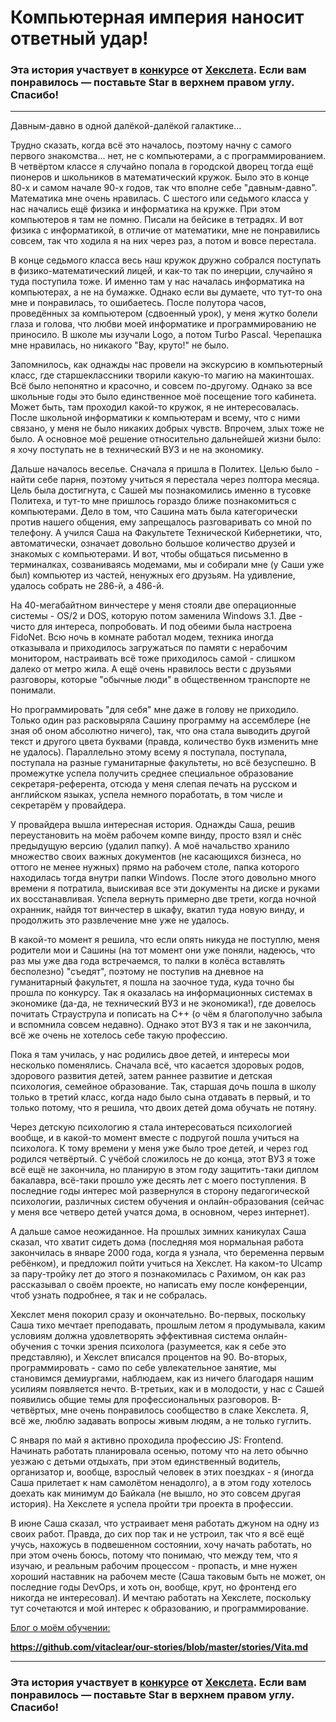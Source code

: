 # Компьютерная империя наносит ответный удар!

### Эта история участвует в [конкурсе](http://mystory.hexlet.io/) от [Хекслета](https://ru.hexlet.io/). Если вам понравилось — поставьте Star в верхнем правом углу. Спасибо!

---

Давным-давно в одной далёкой-далёкой галактике...

Трудно сказать, когда всё это началось, поэтому начну с самого первого знакомства... нет, не с компьютерами, а с программированием. В четвёртом классе я случайно попала в городской дворец тогда ещё пионеров и школьников в математический кружок. Было это в конце 80-х и самом начале 90-х годов, так что вполне себе "давным-давно". Математика мне очень нравилась. С шестого или седьмого класса у нас начались ещё физика и информатика на кружке. При этом компьютеров я там не помню. Писали на бейсике в тетрадях. И вот физика с информатикой, в отличие от математики, мне не понравились совсем, так что ходила я на них через раз, а потом и вовсе перестала.

В конце седьмого класса весь наш кружок дружно собрался поступать в физико-математический лицей, и как-то так по инерции, случайно я туда поступила тоже. И именно там у нас началась информатика на компьютерах, а не на бумажке. Однако если вы думаете, что тут-то она мне и понравилась, то ошибаетесь. После полутора часов, проведённых за компьютером (сдвоенный урок), у меня жутко болели глаза и голова, что любви моей информатике и программированию не приносило. В школе мы изучали Logo, а потом Turbo Pascal. Черепашка мне нравилась, но никакого "Вау, круто!" не было.

Запомнилось, как однажды нас провели на экскурсию в компьютерный класс, где старшеклассники творили какую-то магию на макинтошах. Всё было непонятно и красочно, и совсем по-другому. Однако за все школьные годы это было единственное моё посещение того кабинета. Может быть, там проходил какой-то кружок, я не интересовалась. После школьной информатики к компьютерам и всему, что с ними связано, у меня не было никаких добрых чувств. Впрочем, злых тоже не было. А основное моё решение относительно дальнейшей жизни было: я хочу поступать не в технический ВУЗ и не на экономику.

Дальше началось веселье. Сначала я пришла в Политех. Целью было - найти себе парня, поэтому учиться я перестала через полтора месяца. Цель была достигнута, с Сашей мы познакомились именно в тусовке Политеха, и тут-то мне пришлось гораздо ближе познакомиться с компьютерами. Дело в том, что Сашина мать была категорически против нашего общения, ему запрещалось разговаривать со мной по телефону. А учился Саша на Факультете Технической Кибернетики, что, автоматически, означает довольно большое количество друзей и знакомых с компьютерами. И вот, чтобы общаться письменно в терминалках, созваниваясь модемами, мы и собирали мне (у Саши уже был) компьютер из частей, ненужных его друзьям. На удивление, удалось собрать не 286-й, а 486-й.

На 40-мегабайтном винчестере у меня стояли две операционные системы - OS/2 и DOS, которую потом заменила Windows 3.1. Две - чисто для интереса, попробовать. И под обеими была настроена FidoNet. Всю ночь в комнате работал модем, техника иногда отказывала и приходилось загружаться по памяти с нерабочим монитором, настраивать всё тоже приходилось самой - слишком далеко от метро жила. А ещё очень нравилось вести с друзьями разговоры, которые "обычные люди" в общественном транспорте не понимали.

Но программировать "для себя" мне даже в голову не приходило. Только один раз расковыряла Сашину программу на ассемблере (не зная об оном абсолютно ничего), так, что она стала выводить другой текст и другого цвета буквами (правда, количество букв изменить мне не удалось). Параллельно этому всему я поступала, поступала, поступала на разные гуманитарные факультеты, но всё безуспешно. В промежутке успела получить среднее специальное образование секретаря-референта, отсюда у меня слепая печать на русском и английском языках, успела немного поработать, в том числе и секретарём у провайдера.

У провайдера вышла интересная история. Однажды Саша, решив переустановить на моём рабочем компе винду, просто взял и снёс предыдущую версию (удалил папку). А моё начальство хранило множество своих важных документов (не касающихся бизнеса, но оттого не менее нужных) прямо на рабочем столе, папка которого находилась тогда внутри папки Windows. После этого довольно много времени я потратила, выискивая все эти документы на диске и руками их восстанавливая. Успела вернуть примерно две трети, когда ночной охранник, найдя тот винчестер в шкафу, вкатил туда новую винду, и продолжить это развлечение мне уже не удалось.

В какой-то момент я решила, что если опять никуда не поступлю, меня родители мои и Сашины (на тот момент они уже поняли, надеюсь, что раз мы уже два года встречаемся, то палки в колёса вставлять бесполезно) "съедят", поэтому не поступив на дневное на гуманитарный факультет, я пошла на заочное туда, куда точно бы прошла по конкурсу. Так я оказалась на информационных системах в экономике (да-да, не технический ВУЗ и не экономика!), где довелось почитать Страуструпа и пописать на C++ (о чём я благополучно забыла и вспомнила совсем недавно). Однако этот ВУЗ я так и не закончила, всё же очень не хотелось себе такую профессию.

Пока я там училась, у нас родились двое детей, и интересы мои несколько поменялись. Сначала всё, что касается здоровых родов, здорового развития детей, затем раннее развитие и детская психология, семейное образование. Так, старшая дочь пошла в школу только в третий класс, когда надо было сына отдавать в первый, и то только потому, что я решила, что двоих детей дома обучать не потяну.

Через детскую психологию я стала интересоваться психологией вообще, и в какой-то момент вместе с подругой пошла учиться на психолога. К тому времени у меня уже было трое детей, и через год родился четвёртый. С учёбой сложилось не до конца, этот ВУЗ я тоже всё ещё не закончила, но планирую в этом году защитить-таки диплом бакалавра, всё-таки прошло уже десять лет с моего поступления. В последние годы интерес мой развернулся в сторону педагогической психологии, различных систем обучения и онлайн-образования (сейчас у меня все четверо детей учатся дома, в основном, через интернет).

А дальше самое неожиданное. На прошлых зимних каникулах Саша сказал, что хватит сидеть дома (последняя моя нормальная работа закончилась в январе 2000 года, когда я узнала, что беременна первым ребёнком), и предложил пойти учиться на Хекслет. На каком-то Ulcamp за пару-тройку лет до этого я познакомилась с Рахимом, он как раз рассказывал о своём проекте, но написать ему после конференции, чтоб узнать подробнее, я так и не собралась.

Хекслет меня покорил сразу и окончательно. Во-первых, поскольку Саша тихо мечтает преподавать, прошлым летом я продумывала, каким условиям должна удовлетворять эффективная система онлайн-обучения с точки зрения психолога (разумеется, как я себе это представляю), и Хекслет вписался процентов на 90. Во-вторых, программировать - само по себе увлекательное занятие, мы становимся демиургами, наблюдаем, как из ничего благодаря нашим усилиям появляется нечто. В-третьих, как и в молодости, у нас с Сашей появились общие темы для профессиональных разговоров. В-четвёртых, мне очень понравилось сообщество в слаке Хекслета. Я, всё же, люблю задавать вопросы живым людям, а не только гуглить.

С января по май я активно проходила профессию JS: Frontend. Начинать работать планировала осенью, потому что на лето обычно уезжаю с детьми отдыхать, при этом единственный водитель, организатор и, вообще, взрослый человек в этих поездках - я (иногда Саша прилетает к нам самолётом ненадолго), а в этом году хотелось доехать как минимум до Байкала (не вышло, но это совсем другая история). На Хекслете я успела пройти три проекта в профессии.

В июне Саша сказал, что устраивает меня работать джуном на одну из своих работ. Правда, до сих пор так и не устроил, так что я всё ещё учусь, нахожусь в подвешенном состоянии, хочу начать работать, но при этом очень боюсь, потому что понимаю, что между тем, что я изучаю, и реальным рабочим процессом - пропасть, и мне нужен хороший наставник на рабочем месте (Саша таковым быть не может, он последние годы DevOps, и хоть он, вообще, крут, но фронтенд его никогда не интересовал). И мечтаю работать на Хекслете, поскольку тут сочетаются и мой интерес к образованию, и программирование.

[Блог о моём обучении:](https://oika.livejournal.com/)

**https://github.com/vitaclear/our-stories/blob/master/stories/Vita.md**

---

### Эта история участвует в [конкурсе](http://mystory.hexlet.io/) от [Хекслета](https://ru.hexlet.io/). Если вам понравилось — поставьте Star в верхнем правом углу. Спасибо!
